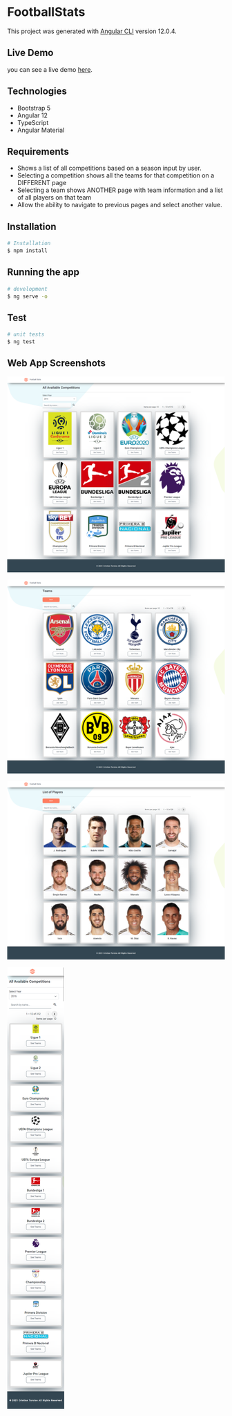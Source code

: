 # FootballStats

This project was generated with [Angular CLI](https://github.com/angular/angular-cli) version 12.0.4.

## Live Demo

you can see a live demo [here](https://thirsty-curie-7274bc.netlify.app/).

## Technologies

- Bootstrap 5
- Angular 12
- TypeScript
- Angular Material

## Requirements

- Shows a list of all competitions based on a season input by user.
- Selecting a competition shows all the teams for that competition on a DIFFERENT page
- Selecting a team shows ANOTHER page with team information and a list of all players on that team
- Allow the ability to navigate to previous pages and select another value.

## Installation

```bash
# Installation
$ npm install
```

## Running the app

```bash
# development
$ ng serve -o
```

## Test

```bash
# unit tests
$ ng test
```

## Web App Screenshots

![List of Competitions](src/assets/img/competitions.png)

![List of Teams](src/assets/img/teams.png)

![List of Players](src/assets/img/players.png)

![List of Competitions- Mobile view](src/assets/img/competitions-mobile.png)